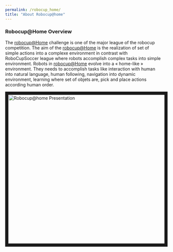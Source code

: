 ```yaml
---
permalink: /robocup_home/
title: "About Robocup@home"
---
```



### Robocup@Home Overview
The [robocup@Home](http://www.robocupathome.org/) challenge is one of the major league of the robocup competition. The aim of the [robocup@Home](http://www.robocupathome.org/) is the realization of set of simple actions into a complexe environment in contrast with RoboCupSoccer league where robots accomplish complex tasks into simple environment.
Robots in [robocup@Home](http://www.robocupathome.org/) evolve into a « home-like » environment. They needs to accomplish tasks like interaction with human into natural language, human following, navigation into dynamic environment, learning where set of objets are,  pick and place actions according human order.

<a href="http://www.youtube.com/watch?feature=player_embedded&v=YpjeNa8BAYg" target="_blank"><img src="http://img.youtube.com/vi/YpjeNa8BAYg/0.jpg" alt="Robocup@home Presentation" width="640" height="480" border="10" /></a>

